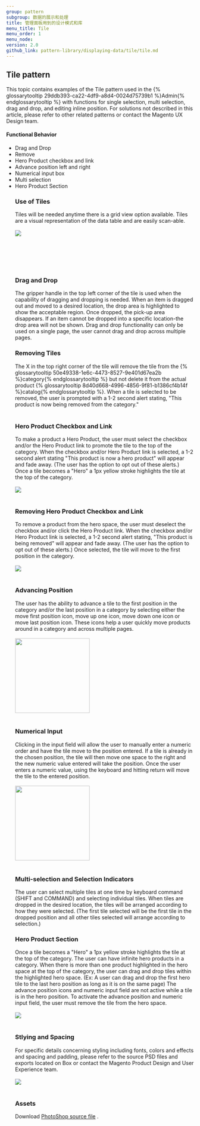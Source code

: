 ```yaml
---
group: pattern
subgroup: 数据的展示和处理
title: 管理面板用到的设计模式和库
menu_title: Tile
menu_order: 1
menu_node:
version: 2.0
github_link: pattern-library/displaying-data/tile/tile.md
---
```


## Tile pattern
This topic contains examples of the Tile pattern used in the {% glossarytooltip 29ddb393-ca22-4df9-a8d4-0024d75739b1 %}Admin{% endglossarytooltip %} with functions for single selection, multi selection, drag and drop, and editing inline position. For solutions not described in this article, please refer to other related patterns or contact the Magento UX Design team.

<h4>Functional Behavior</h4>
<ul>
	<li>Drag and Drop</li>
	<li>Remove</li>
	<li>Hero Product checkbox and link</li>
	<li>Advance position left and right</li>
	<li>Numerical input box</li>
	<li>Multi selection</li>
	<li>Hero Product Section</li>


<h3 id="tiles">Use of Tiles</h3>
Tiles will be needed anytime there is a grid view option available. Tiles are a visual representation of the data table and are easily scan-able.
<br />
<br />
<img src="img/Tile00.jpg">
<br />
<br />
<br />
<br />
<br />
<br />

<h3 id="draganddrop">Drag and Drop</h3>
The gripper handle in the top left corner of the tile is used when the capability of dragging and dropping is needed. When an item is dragged out and moved to a desired location, the drop area is highlighted to show the acceptable region. Once dropped, the pick-up area disappears. If an item cannot be dropped into a specific location-the drop area will not be shown. Drag and drop functionality can only be used on a single page, the user cannot drag and drop across multiple pages. 

<h3 id="remove">Removing Tiles</h3>
The X in the top right corner of the tile will remove the tile from the {% glossarytooltip 50e49338-1e6c-4473-8527-9e401d67ea2b %}category{% endglossarytooltip %} but not delete it from the actual product {% glossarytooltip 8d40d668-4996-4856-9f81-b1386cf4b14f %}catalog{% endglossarytooltip %}. When a tile is selected to be removed, the user is prompted with a 1-2 second alert stating, "This product is now being removed from the category."
<br />
<br />

<h3 id="herocheckbox">Hero Product Checkbox and Link</h3>
To make a product a Hero Product, the user must select the checkbox and/or the Hero Product link to promote the tile to the top of the category. When the checkbox and/or Hero Product link is selected, a 1-2 second alert stating "This product is now a hero product" will appear and fade away. (The user has the option to opt out of these alerts.) Once a tile becomes a "Hero" a 1px yellow stroke highlights the tile at the top of the category.
<br />
<br />
<img src="img/Tile02.jpg">
<br />
<br />

<h3 id="herocheckbox">Removing Hero Product Checkbox and Link</h3>
To remove a product from the hero space, the user must deselect the checkbox and/or click the Hero Product link. When the checkbox and/or Hero Product link is selected, a 1-2 second alert stating, "This product is being removed" will appear and fade away. (The user has the option to opt out of these alerts.) Once selected, the tile will move to the first position in the category.
<br />
<br />
<img src="img/Tile03.jpg">
<br />
<br />

<h3 id="position">Advancing Position</h3>
The user has the ability to advance a tile to the first position in the category and/or the last position in a category by selecting either the move first position icon, move up one icon, move down one icon or move last position icon. These icons help a user quickly move products around in a category and across multiple pages.
<br />
<br />
<img src="img/Tile04.jpg" width="200px">
<br />
<br />

<h3 id="numerical">Numerical Input</h3>
Clicking in the input field will allow the user to manually enter a numeric order and have the tile move to the position entered. If a tile is already in the chosen position, the tile will then move one space to the right and the new numeric value entered will take the position. Once the user enters a numeric value, using the keyboard and hitting return will move the tile to the entered position.
<br />
<br />
<img src="img/Tile05.jpg" width="200px">
<br />
<br />

<h3 id="selection">Multi-selection and Selection Indicators</h3>
The user can select multiple tiles at one time by keyboard command (SHIFT and COMMAND) and selecting individual tiles. When tiles are dropped in the desired location, the tiles will be arranged according to how they were selected. (The first tile selected will be the first tile in the dropped position and all other tiles selected will arrange according to selection.)

<h3 id="heroproduct">Hero Product Section</h3>
Once a tile becomes a "Hero" a 1px yellow stroke highlights the tile at the top of the category. The user can have infinite hero products in a category. When there is more than one product highlighted in the hero space at the top of the category, the user can drag and drop tiles within the highlighted hero space. (Ex: A user can drag and drop the first hero tile to the last hero position as long as it is on the same page) The advance position icons and numeric input field are not active while a tile is in the hero position. To activate the advance position and numeric input field, the user must remove the tile from the hero space.
<br />
<br />
<img src="img/Tile06.jpg">
<br />
<br />

<h3 id="styling">Stlying and Spacing</h3>
For specific details concerning styling including fonts, colors and effects and spacing and padding, please refer to the source PSD files and exports located on Box or contact the Magento Product Design and User Experience team.
<br />
<br />
<img src="img/Tile07.jpg">
<br />
<br />

<h3 id="assets">Assets</h3>
Download <a href="src/tile-pattern-styles.psd">PhotoShop source file</a> .
